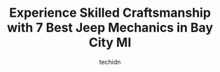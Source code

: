 ---
layout: ampstory
image: https://images.unsplash.com/photo-1625863929285-5e37a6b0df1c?ixlib=rb-4.0.3&ixid=MnwxMjA3fDB8MHxwaG90by1wYWdlfHx8fGVufDB8fHx8&auto=format&fit=crop&w=640&h=853&q=80
author: techidn
featured: false
description: When it comes to finding reliable automotive experts in Bay City MI, USA, look no further than the 7 best Jeep Mechanic in the area. With their exceptional skills and dedication to providing
title: Experience Skilled Craftsmanship with 7 Best Jeep Mechanics in Bay City MI
cover:
   title: Experience Skilled Craftsmanship with 7 Best Jeep Mechanics in Bay City MI
   subtitle: Rickpate
   background: https://images.unsplash.com/photo-1625863929285-5e37a6b0df1c?ixlib=rb-4.0.3&ixid=MnwxMjA3fDB8MHxwaG90by1wYWdlfHx8fGVufDB8fHx8&auto=format&fit=crop&w=640&h=853&q=80

pages: 
 - layout: thirds
   top: <h1>#1 Thelen Auto Group</h1>
   bottom: "<p>DO NOT GO HERE!!! I paid them 5000 to fix my truck and it has been back there 4 times for the same problem. they offer way below what your vehicle is worth. If you like p</p>"
   background: https://www.knot35.com/toplist/wp-content/uploads/2023/06/best-jeep-mechanic-1-in-bay-city-mi-1685838665.jpeg
   backgroundblur: true
 - layout: thirds
   top: <h1>#2 Tuffy Tire & Auto Service Center</h1>
   bottom: "<p>400 S Euclid Ave, Bay City, MI 48706, United States</p>"
   background: https://www.knot35.com/toplist/wp-content/uploads/2023/06/best-jeep-mechanic-2-in-bay-city-mi-1685838665.jpeg
   cta:
      link: https://www.knot35.com/toplist/experience-skilled-craftsmanship-with-7-best-jeep-mechanics-in-bay-city-mi/
      text: Experience Skilled Craftsmanship with 7 Best Jeep Mechanics in Bay City MI
 - layout: thirds
   top: <h1>#3 Raymonds Auto Repair</h1>
   bottom: "<p>1300 Columbus Ave, Bay City, MI 48708, United States</p>"
   background: https://www.knot35.com/toplist/wp-content/uploads/2023/06/best-jeep-mechanic-3-in-bay-city-mi-1685838666.jpeg
   cta:
      link: https://www.knot35.com/toplist/experience-skilled-craftsmanship-with-7-best-jeep-mechanics-in-bay-city-mi/
      text: Experience Skilled Craftsmanship with 7 Best Jeep Mechanics in Bay City MI
 - layout: thirds
   top: <h1>#4 Tri City Auto & Brake</h1>
   bottom: "<p>308 N Euclid Ave, Bay City, MI 48706, United States</p>"
   background: https://images.unsplash.com/photo-1557672172-298e090bd0f1?ixlib=rb-4.0.3&ixid=MnwxMjA3fDB8MHxwaG90by1wYWdlfHx8fGVufDB8fHx8&auto=format&fit=crop&w=640&h=853&q=80
   cta:
      link: https://www.knot35.com/toplist/experience-skilled-craftsmanship-with-7-best-jeep-mechanics-in-bay-city-mi/
      text: Experience Skilled Craftsmanship with 7 Best Jeep Mechanics in Bay City MI
 - layout: thirds
   top: <h1>#5 Morgans Auto Repair</h1>
   bottom: "<p>800 Center Ave, Bay City, MI 48708, United States</p>"
   background: https://images.unsplash.com/photo-1561679660-d00ee1e0dc8e?ixlib=rb-4.0.3&ixid=MnwxMjA3fDB8MHxwaG90by1wYWdlfHx8fGVufDB8fHx8&auto=format&fit=crop&w=640&h=853&q=80
   cta:
      link: https://www.knot35.com/toplist/experience-skilled-craftsmanship-with-7-best-jeep-mechanics-in-bay-city-mi/
      text: Experience Skilled Craftsmanship with 7 Best Jeep Mechanics in Bay City MI
 - layout: thirds
   top: <h1>#6 M & R Auto Repair Inc</h1>
   bottom: "<p>3690 S Huron Rd #2023, Bay City, MI 48706, United States</p>"
   background: https://images.unsplash.com/photo-1536745287225-21d689278fd1?ixlib=rb-4.0.3&ixid=MnwxMjA3fDB8MHxwaG90by1wYWdlfHx8fGVufDB8fHx8&auto=format&fit=crop&w=640&h=853&q=80
   cta:
      link: https://www.knot35.com/toplist/experience-skilled-craftsmanship-with-7-best-jeep-mechanics-in-bay-city-mi/
      text: Experience Skilled Craftsmanship with 7 Best Jeep Mechanics in Bay City MI
 - layout: thirds
   top: <h1>#7 Quality Car Care</h1>
   bottom: "<p>1308 N Henry St, Bay City, MI 48706, United States</p>"
   background: https://images.unsplash.com/photo-1553949345-eb786bb3f7ba?ixlib=rb-4.0.3&ixid=MnwxMjA3fDB8MHxwaG90by1wYWdlfHx8fGVufDB8fHx8&auto=format&fit=crop&w=640&h=853&q=80
   cta:
      link: https://www.knot35.com/toplist/experience-skilled-craftsmanship-with-7-best-jeep-mechanics-in-bay-city-mi/
      text: Experience Skilled Craftsmanship with 7 Best Jeep Mechanics in Bay City MI
 - layout: thirds
   middle: Continue reading...
   background: https://images.unsplash.com/photo-1615749413727-825b59a857b5?ixlib=rb-4.0.3&ixid=MnwxMjA3fDB8MHxwaG90by1wYWdlfHx8fGVufDB8fHx8&auto=format&fit=crop&w=640&h=853&q=80
   cta:
      link: https://www.knot35.com/toplist/experience-skilled-craftsmanship-with-7-best-jeep-mechanics-in-bay-city-mi/
      text: Experience Skilled Craftsmanship with 7 Best Jeep Mechanics in Bay City MI
      
---